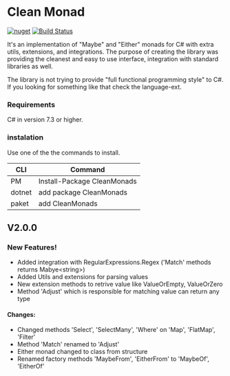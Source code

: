 # Clean Monad

 [![nuget](https://img.shields.io/nuget/v/cleanmonads.svg)](https://www.nuget.org/packages/cleanmonads/) [![Build Status](https://travis-ci.org/Ja-rek/CleanMonads.svg?branch=master)](https://travis-ci.org/Ja-rek/CleanMonads)

It's an implementation of "Maybe" and "Either" monads for C# with extra utils, extensions, and integrations.
The purpose of creating the library was providing the cleanest and easy to use interface, integration with standard libraries as well.

The library is not trying to provide "full functional programming style" to C#.
If you looking for something like that check the language-ext.

### Requirements
C# in version 7.3 or higher.

### instalation
Use one of the the commands to install.

| CLI | Command |
| ------ | ------ |
| PM | Install-Package CleanMonads |
| dotnet | add package CleanMonads |
| paket | add CleanMonads |

## V2.0.0

### New Features!

  - Added integration with RegularExpressions.Regex ('Match' methods returns Mabye\<string\>)
  - Added Utils and extensions for parsing values
  - New extension methods to retrive value like ValueOrEmpty, ValueOrZero
  - Method 'Adjust' which is responsible for matching value can return any type
  
#### Changes:

  - Changed methods 'Select', 'SelectMany', 'Where' on 'Map', 'FlatMap', 'Filter'
  - Method 'Match' renamed to 'Adjust'
  - Either monad changed to class from structure
  - Renamed factory methods 'MaybeFrom', 'EitherFrom' to 'MaybeOf', 'EitherOf'
